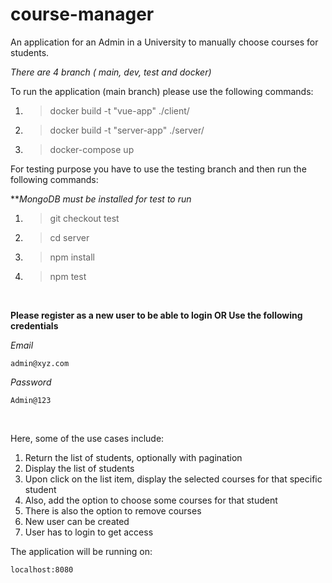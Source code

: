 # course-manager
An application for an Admin in a University to manually choose courses for students.

*There are 4 branch ( main, dev, test and docker)*

To run the application (main branch) please use the following commands:

1. >docker build -t "vue-app" ./client/

2. >docker build -t "server-app" ./server/

3. >docker-compose up

For testing purpose you have to use the testing branch and then run the following commands:

***MongoDB must be installed for test to run*

1. >git checkout test

2. >cd server

2. >npm install

2. >npm test

<br>


**Please register as a new user to be able to login OR Use the following credentials**


*Email*
```
admin@xyz.com
```
*Password*
```
Admin@123
```
<br>

Here, some of the use cases include:

1. Return the list of students, optionally with pagination
2. Display the list of students
3. Upon click on the list item, display the selected courses for that specific student
4. Also, add the option to choose some courses for that student
5. There is also the option to remove courses
6. New user can be created
7. User has to login to get access

The application will be running on: 
```
localhost:8080
```